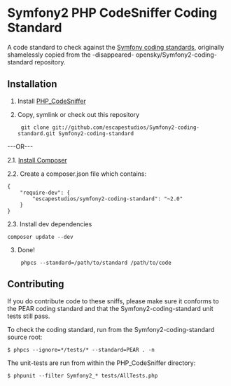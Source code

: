 Symfony2 PHP CodeSniffer Coding Standard
========================================

A code standard to check against the [Symfony coding standards](http://symfony.com/doc/current/contributing/code/standards.html), originally shamelessly copied from the -disappeared- opensky/Symfony2-coding-standard repository.

Installation
------------

1. Install [PHP_CodeSniffer](https://github.com/squizlabs/PHP_CodeSniffer)

2. Copy, symlink or check out this repository

        git clone git://github.com/escapestudios/Symfony2-coding-standard.git Symfony2-coding-standard

---OR---

2.1. [Install Composer](https://getcomposer.org/doc/00-intro.md)

2.2. Create a composer.json file which contains:

    {
        "require-dev": {
            "escapestudios/symfony2-coding-standard": "~2.0"
        }
    }

2.3. Install dev dependencies

    composer update --dev

3. Done!

        phpcs --standard=/path/to/standard /path/to/code

Contributing
------------

If you do contribute code to these sniffs, please make sure it conforms to the PEAR
coding standard and that the Symfony2-coding-standard unit tests still pass.

To check the coding standard, run from the Symfony2-coding-standard source root:

    $ phpcs --ignore=*/tests/* --standard=PEAR . -n

The unit-tests are run from within the PHP_CodeSniffer directory:

    $ phpunit --filter Symfony2_* tests/AllTests.php
